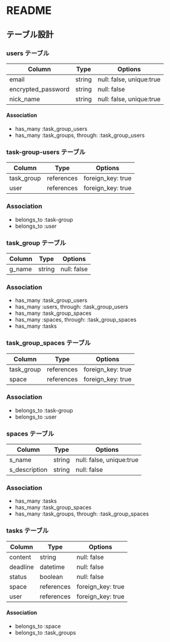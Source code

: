 # README

## テーブル設計

### users テーブル

| Column            | Type   | Options     |
| ----------------- | ------ | ----------- |
| email             | string | null: false, unique:true |
| encrypted_password| string | null: false |
| nick_name         | string | null: false, unique:true |

#### Association

- has_many :task_group_users
- has_many :task_groups, through: :task_group_users

### task-group-users テーブル

| Column      | Type       | Options          |
| ----------- | ---------- | ---------------- |
| task_group  | references | foreign_key: true|
| user        | references | foreign_key: true|

### Association

- belongs_to :task-group
- belongs_to :user

### task_group テーブル

| Column      | Type      | Options          |
| ----------- | --------- | ---------------- |
| g_name      | string    | null: false      |

### Association

- has_many :task_group_users
- has_many :users, through: :task_group_users
- has_many :task_group_spaces
- has_many :spaces, through: :task_group_spaces
- has_many :tasks

### task_group_spaces テーブル

| Column      | Type       | Options          |
| ----------- | ---------- | ---------------- |
| task_group  | references | foreign_key: true|
| space       | references | foreign_key: true|

### Association

- belongs_to :task-group
- belongs_to :user

### spaces テーブル

| Column       | Type      | Options     |
| ------------ | --------- | ----------- |
| s_name       | string    | null: false, unique:true |
| s_description| string    | null: false |

### Association

- has_many :tasks
- has_many :task_group_spaces
- has_many :task_groups, through: :task_group_spaces

### tasks テーブル

| Column         | Type      | Options     |
| -------------- | --------- | ----------- |
| content        | string    | null: false |
| deadline       | datetime  | null: false |
| status         | boolean   | null: false |
| space          | references| foreign_key: true|
| user           | references| foreign_key: true|

#### Association

- belongs_to :space
- belongs_to :task_groups
